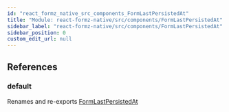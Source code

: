 ```yaml
---
id: "react_formz_native_src_components_FormLastPersistedAt"
title: "Module: react-formz-native/src/components/FormLastPersistedAt"
sidebar_label: "react-formz-native/src/components/FormLastPersistedAt"
sidebar_position: 0
custom_edit_url: null
---
```


## References

### default

Renames and re-exports [FormLastPersistedAt](react_formz_native_src_components_FormLastPersistedAt_FormLastPersistedAt.md#formlastpersistedat)
